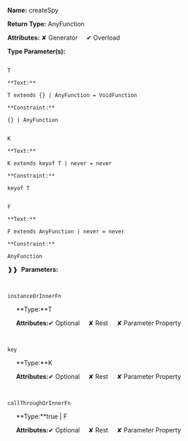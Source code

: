 **Name:** createSpy

**Return Type:** AnyFunction

**Attributes:** ✘ Generator&nbsp;&nbsp;&nbsp;&nbsp;&nbsp;✔ Overload

**Type Parameter(s):**

```**Name:**

T

**Text:**

T extends {} | AnyFunction = VoidFunction

**Constraint:**

{} | AnyFunction

```

```**Name:**

K

**Text:**

K extends keyof T | never = never

**Constraint:**

keyof T

```

```**Name:**

F

**Text:**

F extends AnyFunction | never = never

**Constraint:**

AnyFunction

```

❱❱&nbsp;&nbsp;**Parameters:**

&nbsp;&nbsp;&nbsp;&nbsp;&nbsp;
```
instanceOrInnerFn
```

&nbsp;&nbsp;&nbsp;&nbsp;&nbsp;**Type:**T

&nbsp;&nbsp;&nbsp;&nbsp;&nbsp;**Attributes:**✔ Optional&nbsp;&nbsp;&nbsp;&nbsp;&nbsp;✘ Rest&nbsp;&nbsp;&nbsp;&nbsp;&nbsp;✘ Parameter Property

&nbsp;&nbsp;&nbsp;&nbsp;&nbsp;
```
key
```

&nbsp;&nbsp;&nbsp;&nbsp;&nbsp;**Type:**K

&nbsp;&nbsp;&nbsp;&nbsp;&nbsp;**Attributes:**✔ Optional&nbsp;&nbsp;&nbsp;&nbsp;&nbsp;✘ Rest&nbsp;&nbsp;&nbsp;&nbsp;&nbsp;✘ Parameter Property

&nbsp;&nbsp;&nbsp;&nbsp;&nbsp;
```
callThroughOrInnerFn
```

&nbsp;&nbsp;&nbsp;&nbsp;&nbsp;**Type:**true | F

&nbsp;&nbsp;&nbsp;&nbsp;&nbsp;**Attributes:**✔ Optional&nbsp;&nbsp;&nbsp;&nbsp;&nbsp;✘ Rest&nbsp;&nbsp;&nbsp;&nbsp;&nbsp;✘ Parameter Property


